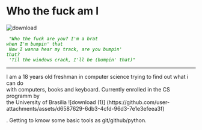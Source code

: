 <h1>Who the fuck am I</h1>

![download](https://github.com/user-attachments/assets/3c388ac2-f90d-4256-8760-f151001f244f)

 <i> <code style="color : Green ">  "Who the fuck are you? I'm a brat when I'm bumpin' that <br>
Now I wanna hear my track, are you bumpin' that? <br>
'Til the windows crack, I'll be (bumpin' that)" </code> </i> <br>

<hr>
I am a 18 years old freshman in computer science trying to find out what i can do <br>
with computers, books and keyboard. Currently enrolled in the CS programm by<br>
the University of Brasilia
![download (1)] (https://github.com/user-attachments/assets/d6587629-6db3-4cfd-96d3-7e1e3efeea3f)

. Getting to kmow some basic tools as git/github/python.
